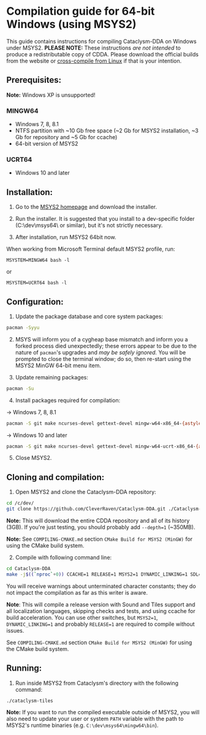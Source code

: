 # Compilation guide for 64-bit Windows (using MSYS2)

This guide contains instructions for compiling Cataclysm-DDA on Windows under MSYS2. **PLEASE NOTE:** These instructions *are not intended* to produce a redistributable copy of CDDA. Please download the official builds from the website or [cross-compile from Linux](https://github.com/CleverRaven/Cataclysm-DDA/blob/master/doc/COMPILING/COMPILING.md#cross-compile-to-windows-from-linux) if that is your intention.


## Prerequisites:

**Note:** Windows XP is unsupported!

### MINGW64
* Windows 7, 8, 8.1
* NTFS partition with ~10 Gb free space (~2 Gb for MSYS2 installation, ~3 Gb for repository and ~5 Gb for ccache)
* 64-bit version of MSYS2

### UCRT64
* Windows 10 and later


## Installation:

1. Go to the [MSYS2 homepage](http://www.msys2.org/) and download the installer.

2. Run the installer. It is suggested that you install to a dev-specific folder (C:\dev\msys64\ or similar), but it's not strictly necessary.

3. After installation, run MSYS2 64bit now.

When working from Microsoft Terminal default MSYS2 profile, run:
```
MSYSTEM=MINGW64 bash -l
```
or
```
MSYSTEM=UCRT64 bash -l
```

## Configuration:

1. Update the package database and core system packages:

```bash
pacman -Syyu
```

2. MSYS will inform you of a cygheap base mismatch and inform you a forked process died unexpectedly; these errors appear to be due to the nature of `pacman`'s upgrades and *may be safely ignored.* You will be prompted to close the terminal window; do so, then re-start using the MSYS2 MinGW 64-bit menu item.

3. Update remaining packages:

```bash
pacman -Su
```

4. Install packages required for compilation:

-> Windows 7, 8, 8.1
```bash
pacman -S git make ncurses-devel gettext-devel mingw-w64-x86_64-{astyle,ccache,cmake,gcc,libmad,libwebp,pkgconf,SDL2,libzip,libavif} mingw-w64-x86_64-SDL2_{image,mixer,ttf}
```

-> Windows 10 and later
```bash
pacman -S git make ncurses-devel gettext-devel mingw-w64-ucrt-x86_64-{astyle,ccache,cmake,gcc,libmad,libwebp,pkgconf,SDL2,libzip,libavif} mingw-w64-ucrt-x86_64-SDL2_{image,mixer,ttf}
```

5. Close MSYS2.

## Cloning and compilation:

1. Open MSYS2 and clone the Cataclysm-DDA repository:

```bash
cd /c/dev/
git clone https://github.com/CleverRaven/Cataclysm-DDA.git ./Cataclysm-DDA
```

**Note:** This will download the entire CDDA repository and all of its history (3GB). If you're just testing, you should probably add `--depth=1` (~350MB).

**Note:** See `COMPILING-CMAKE.md` section `CMake Build for MSYS2 (MinGW)` for using the CMake build system.

2. Compile with following command line:

```bash
cd Cataclysm-DDA
make -j$((`nproc`+0)) CCACHE=1 RELEASE=1 MSYS2=1 DYNAMIC_LINKING=1 SDL=1 TILES=1 SOUND=1 LOCALIZE=1 LANGUAGES=all LINTJSON=0 ASTYLE=0 TESTS=0
```

You will receive warnings about unterminated character constants; they do not impact the compilation as far as this writer is aware.

**Note**: This will compile a release version with Sound and Tiles support and all localization languages, skipping checks and tests, and using ccache for build acceleration. You can use other switches, but `MSYS2=1`, `DYNAMIC_LINKING=1` and probably `RELEASE=1` are required to compile without issues.

See `COMPILING-CMAKE.md` section `CMake Build for MSYS2 (MinGW)` for using the CMake build system.

## Running:

1. Run inside MSYS2 from Cataclysm's directory with the following command:

```bash
./cataclysm-tiles
```

**Note:** If you want to run the compiled executable outside of MSYS2, you will also need to update your user or system `PATH` variable with the path to MSYS2's runtime binaries (e.g. `C:\dev\msys64\mingw64\bin`).
